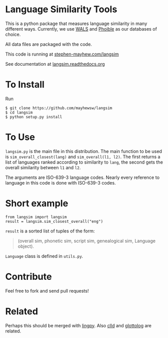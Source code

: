 # Language Similarity Tools

This is a python package that measures language similarity in many different ways. Currently, we use [WALS](http://wals.info) and [Phoible](http://phoible.org) as our databases of choice.

All data files are packaged with the code.

This code is running at [stephen-mayhew.com/langsim](http://stephen-mayhew.com/langsim)

See documentation at [langsim.readthedocs.org](http://langsim.readthedocs.org/)

# To Install
Run

    $ git clone https://github.com/mayhewsw/langsim
    $ cd langsim
    $ python setup.py install

# To Use
`langsim.py` is the main file in this distribution. The main function to be used is `sim_overall_closest(lang)` and `sim_overall(l1, l2)`. The first returns a list of languages ranked according to similarity to `lang`, the second gets the overall similarity between `l1` and `l2`.

The arguments are ISO-639-3 language codes. Nearly every reference to language in this code is done with ISO-639-3 codes.

# Short example
```
from langsim import langsim
result = langsim.sim_closest_overall("eng")
```
`result` is a sorted list of tuples of the form:
> (overall sim, phonetic sim, script sim, genealogical sim, Language object).

`Language` class is defined in `utils.py`.

# Contribute
Feel free to fork and send pull requests!

# Related

Perhaps this should be merged with [lingpy](https://github.com/lingpy/lingpy). Also [clld](https://github.com/clld/clld) and [glottolog](http://glottolog.org/) are related. 

